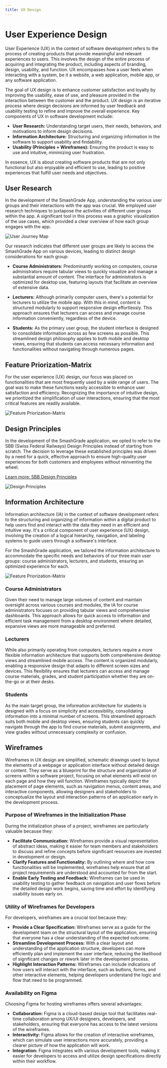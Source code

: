```yaml
---
title: UX Design
---
```

# User Experience Design 

User Experience (UX) in the context of software development refers to the process of creating products that provide meaningful and relevant experiences to users. This involves the design of the entire process of acquiring and integrating the product, including aspects of branding, design, usability, and function. UX encompasses how a user feels when interacting with a system, be it a website, a web application, mobile app, or any software application. 

The goal of UX design is to enhance customer satisfaction and loyalty by improving the usability, ease of use, and pleasure provided in the interaction between the customer and the product. UX design is an iterative process where design decisions are informed by user feedback and usability testing to refine and improve the overall experience. Key components of UX in software development include:

- **User Research:** Understanding target users, their needs, behaviors, and motivations to inform design decisions.
- **Information Architecture:** Structuring and organizing information in the software to support usability and findability.
- **Usability (Principles + Wireframes):** Ensuring the product is easy to use and intuitive, minimizing user frustration.


In essence, UX is about creating software products that are not only functional but also enjoyable and efficient to use, leading to positive experiences that fulfill user needs and objectives.

## User Research 
In the development of the SmashGrade App, understanding the various user groups and their interactions with the app was crucial. We employed user research techniques to juxtapose the activities of different user groups within the app. A significant tool in this process was a graphic visualization of the use cases, which provided a clear overview of how each group engages with the app.

![User Journey Map](../assets/crosscutting_concepts/SmashGrade_JourneyMap.png)

Our research indicates that different user groups are likely to access the SmashGrade App on various devices, leading to distinct design considerations for each group:

- **Course Administrators:** Predominantly working on computers, course administrators require tabular views to quickly visualize and manage a substantial amount of content. The interface for administrators is optimized for desktop use, featuring layouts that facilitate an overview of extensive data.

- **Lecturers:** Although primarily computer users, there's a potential for lecturers to utilize the mobile app. With this in mind, content is structured modularly to support responsive design effortlessly. This approach ensures that lecturers can access and manage course information conveniently, regardless of the device.

- **Students:** As the primary user group, the student interface is designed to consolidate information across as few screens as possible. This streamlined design philosophy applies to both mobile and desktop views, ensuring that students can access necessary information and functionalities without navigating through numerous pages.

## Feature Priorization-Matrix
For the user experience (UX) design, our focus was placed on functionalities that are most frequently used by a wide range of users. The goal was to make these functions easily accessible to enhance user satisfaction and efficiency. Recognizing the importance of intuitive design, we prioritized the simplification of user interactions, ensuring that the most critical features are readily available.

![Feature Priorization-Matrix](../assets/crosscutting_concepts/SmashGrade_PriorityMatrix.png)

## Design Principles 
In the development of the SmashGrade application, we opted to refer to the SBB (Swiss Federal Railways) Design Principles instead of starting from scratch. The decision to leverage these established principles was driven by a need for a quick, effective approach to ensure high-quality user experiences for both customers and employees without reinventing the wheel.

[Learn more: SBB Design Principles](https://digital.sbb.ch/de/principles/ux-principles/overview/)

![Design Principles](../assets/crosscutting_concepts/SBB_DesignPrinciples.png)


## Information Architecture
Information architecture (IA) in the context of software development refers to the structuring and organizing of information within a digital product to help users find and interact with the data they need in an efficient and intuitive way. It's a critical component of user experience (UX) design, involving the creation of a logical hierarchy, navigation, and labeling systems to guide users through a software's interface.

For the SmashGrade application, we tailored the information architecture to accommodate the specific needs and behaviors of our three main user groups: course administrators, lecturers, and students, ensuring an optimized experience for each.

![Feature Priorization-Matrix](../assets/crosscutting_concepts/SmashGrade_InfoArchitecture.png)

### Course Administrators
Given their need to manage large volumes of content and maintain oversight across various courses and modules, the IA for course administrators focuses on providing tabular views and comprehensive dashboards. This approach allows for quick access to information and efficient task management from a desktop environment where detailed, expansive views are more manageable and preferred.

### Lecturers 
While also primarily operating from computers, lecturers require a more flexible information architecture that supports both comprehensive desktop views and streamlined mobile access. The content is organized modularly, enabling a responsive design that adapts to different screen sizes and devices. This flexibility ensures that lecturers can access and manage course materials, grades, and student participation whether they are on-the-go or at their desks.

### Students
As the main target group, the information architecture for students is designed with a focus on simplicity and accessibility, consolidating information into a minimal number of screens. This streamlined approach suits both mobile and desktop views, ensuring students can quickly navigate through the app to find course materials, submit assignments, and view grades without unnecessary complexity or confusion.

## Wireframes 
Wireframes in UX design are simplified, schematic drawings used to layout the elements of a webpage or application interface without detailed design or content. They serve as a blueprint for the structure and organization of screens within a software project, focusing on what elements will exist on each page and how they will function. Wireframes typically depict the placement of page elements, such as navigation menus, content areas, and interactive components, allowing designers and stakeholders to conceptualize the layout and interaction patterns of an application early in the development process.

### Purpose of Wireframes in the Initialization Phase
During the initialization phase of a project, wireframes are particularly valuable because they:

- **Facilitate Communication:** Wireframes provide a visual representation of abstract ideas, making it easier for team members and stakeholders to discuss and refine concepts before significant resources are invested in development or design.
- **Clarify Features and Functionality:** By outlining where and how core functionalities will be implemented, wireframes help ensure that all project requirements are understood and accounted for from the start.
- **Enable Early Testing and Feedback:** Wireframes can be used in usability testing to gather feedback on navigation and user flows before the detailed design work begins, saving time and effort by identifying usability issues early on.

### Utility of Wireframes for Developers
For developers, wireframes are a crucial tool because they:

- **Provide a Clear Specification:** Wireframes serve as a guide for the development team on the structural layout of the application, ensuring that everyone has a clear understanding of the expected outcome.
- **Streamline Development Process:** With a clear layout and understanding of the application structure, developers can more efficiently plan and implement the user interface, reducing the likelihood of significant changes or rework later in the development process.
- **Highlight Interaction Patterns:** Wireframes can include indications of how users will interact with the interface, such as buttons, forms, and other interactive elements, helping developers understand the logic and flow that need to be programmed.

### Availability on Figma
Choosing Figma for hosting wireframes offers several advantages:

- **Collaboration:** Figma is a cloud-based design tool that facilitates real-time collaboration among UX/UI designers, developers, and stakeholders, ensuring that everyone has access to the latest versions of the wireframes.
- **Interactivity:** Figma allows for the creation of interactive wireframes, which can simulate user interactions more accurately, providing a clearer picture of how the application will work.
- **Integration:** Figma integrates with various development tools, making it easier for developers to access and utilize design specifications directly within their workflow.
